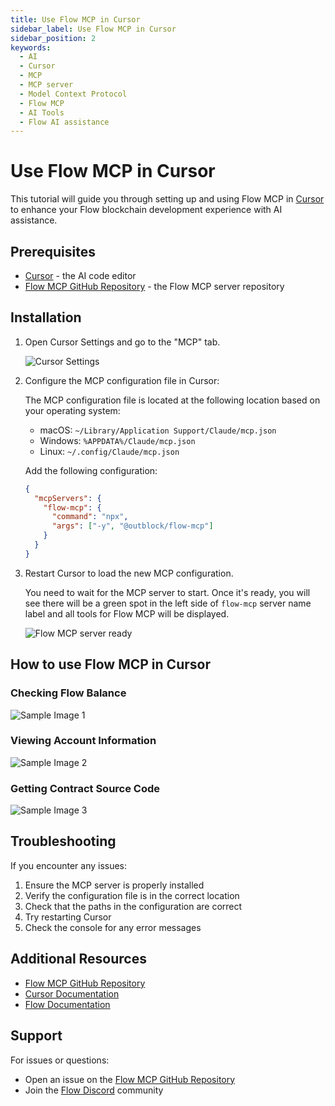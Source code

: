 ```yaml
---
title: Use Flow MCP in Cursor
sidebar_label: Use Flow MCP in Cursor
sidebar_position: 2
keywords:
  - AI
  - Cursor
  - MCP
  - MCP server
  - Model Context Protocol
  - Flow MCP
  - AI Tools
  - Flow AI assistance
---
```


# Use Flow MCP in Cursor

This tutorial will guide you through setting up and using Flow MCP in [Cursor] to enhance your Flow blockchain development experience with AI assistance.

## Prerequisites

- [Cursor] - the AI code editor
- [Flow MCP GitHub Repository] - the Flow MCP server repository

## Installation

1. Open Cursor Settings and go to the "MCP" tab.

    ![Cursor Settings]

2. Configure the MCP configuration file in Cursor:

    The MCP configuration file is located at the following location based on your operating system:

    - macOS: `~/Library/Application Support/Claude/mcp.json`
    - Windows: `%APPDATA%/Claude/mcp.json`
    - Linux: `~/.config/Claude/mcp.json`

    Add the following configuration:

    ```json
    {
      "mcpServers": {
        "flow-mcp": {
          "command": "npx",
          "args": ["-y", "@outblock/flow-mcp"]
        }
      }
    }
    ```

3. Restart Cursor to load the new MCP configuration.

    You need to wait for the MCP server to start. Once it's ready, you will see there will be a green spot in the left side of `flow-mcp` server name label and all tools for Flow MCP will be displayed.

    ![Flow MCP server ready]

## How to use Flow MCP in Cursor

### Checking Flow Balance

![Sample Image 1]

### Viewing Account Information

![Sample Image 2]

### Getting Contract Source Code

![Sample Image 3]

## Troubleshooting

If you encounter any issues:

1. Ensure the MCP server is properly installed
2. Verify the configuration file is in the correct location
3. Check that the paths in the configuration are correct
4. Try restarting Cursor
5. Check the console for any error messages

## Additional Resources

- [Flow MCP GitHub Repository]
- [Cursor Documentation]
- [Flow Documentation]

## Support

For issues or questions:

- Open an issue on the [Flow MCP GitHub Repository]
- Join the [Flow Discord] community

[Cursor]: https://www.cursor.com/
[Flow MCP GitHub Repository]: https://github.com/outblock/flow-mcp
[Cursor Documentation]: https://cursor.sh/docs
[Flow Documentation]: https://developers.flow.com/
[Flow Discord]: https://discord.gg/flow
[Cursor Settings]: ./imgs/mcp-settings-in-curosr.png
[Flow MCP server ready]: ./imgs/flow-mcp-enabled.png
[Sample Image 1]: ./imgs/sample-1.png
[Sample Image 2]: ./imgs/sample-2.png
[Sample Image 3]: ./imgs/sample-3.png
